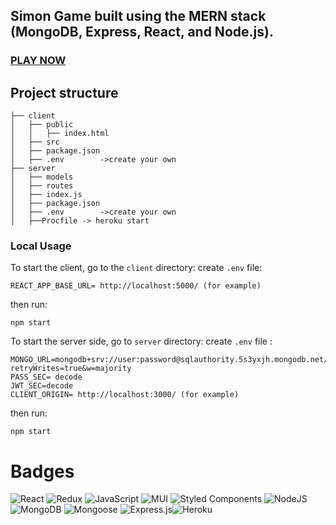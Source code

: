 ## Simon Game built using the MERN stack (MongoDB, Express, React, and Node.js).

### [PLAY NOW](https://simon-client.herokuapp.com/)

## Project structure

```
├── client   
│   ├── public
│   │   ├── index.html
│   ├── src
│   ├── package.json
│   ├── .env 		->create your own
├── server   
│   ├── models
│   ├── routes
│   ├── index.js  
│   ├── package.json
│   ├── .env		->create your own
│   ├──Procfile	-> heroku start

```

### Local Usage

To start the client, go to the `client` directory:
create `.env` file:
```
REACT_APP_BASE_URL= http://localhost:5000/ (for example)
```
then run:
```
npm start
```

To start the server side, go to `server` directory:
create `.env` file :
```
MONGO_URL=mongodb+srv://user:password@sqlauthority.5s3yxjh.mongodb.net/simonGame?retryWrites=true&w=majority
PASS_SEC= decode
JWT_SEC=decode
CLIENT_ORIGIN= http://localhost:3000/ (for example)
```

then run:
```
npm start
```

# Badges
![React](https://img.shields.io/badge/react-%2320232a.svg?style=for-the-badge&logo=react&logoColor=%2361DAFB)
![Redux](https://img.shields.io/badge/redux-%23593d88.svg?style=for-the-badge&logo=redux&logoColor=white)
![JavaScript](https://img.shields.io/badge/javascript-%23323330.svg?style=for-the-badge&logo=javascript&logoColor=%23F7DF1E)
![MUI](https://img.shields.io/badge/Material%20UI-00599C?style=for-the-badge&logo=mui&logoColor=#00C7B7)
![Styled Components](https://img.shields.io/badge/Styled%20Components-%23000000.svg?style=for-the-badge&logo=styledComponents&logoColor=#00C7B7)
![NodeJS](https://img.shields.io/badge/node.js-6DA55F?style=for-the-badge&logo=node.js&logoColor=white)
![MongoDB](https://img.shields.io/badge/MongoDB-%234ea94b.svg?style=for-the-badge&logo=mongodb&logoColor=white)
![Mongoose](https://img.shields.io/badge/mongoose-red?style=for-the-badge&logoColor=white)
![Express.js](https://img.shields.io/badge/express.js-%23404d59.svg?style=for-the-badge&logo=express&logoColor=%2361DAFB)![Heroku](https://img.shields.io/badge/heroku-%23430098.svg?style=for-the-badge&logo=heroku&logoColor=white)
